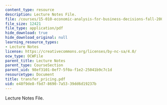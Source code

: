 ```yaml
---
content_type: resource
description: Lecture Notes File.
file: /courses/15-010-economic-analysis-for-business-decisions-fall-2004/e48f9de8fbd786907a5339dd6d19237b_transfer_pricing.pdf
file_size: 12421
file_type: application/pdf
hide_download: true
hide_download_original: null
learning_resource_types:
- Lecture Notes
license: https://creativecommons.org/licenses/by-nc-sa/4.0/
ocw_type: OCWFile
parent_title: Lecture Notes
parent_type: CourseSection
parent_uid: 98ef3101-0ef7-5f0a-f1e2-25041b9c7c1d
resourcetype: Document
title: transfer_pricing.pdf
uid: e48f9de8-fbd7-8690-7a53-39dd6d19237b
---
```

Lecture Notes File.